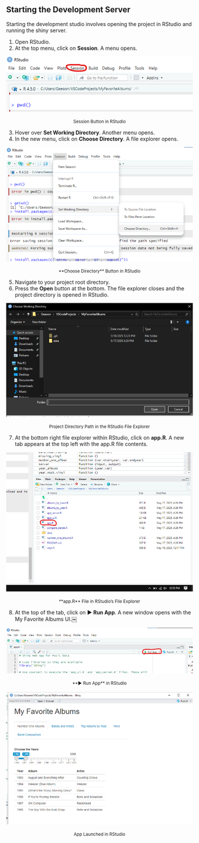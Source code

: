 <!-- dev_server.md -->

## Starting the Development Server
Starting the development studio involves opening the project in RStudio and running the shiny server.

1. Open RStudio.
2. At the top menu, click on **Session**.  A menu opens.

![Session Button in RStudio](../../../images/image10.png 'Session Button in RStudio')
<center><small>Session Button in RStudio</small></center>

3. Hover over **Set Working Directory**.  Another menu opens.
4. In the new menu, click on **Choose Directory**.  A file explorer opens.

![Choose Directory Button in RStudio](../../../images/image2.png 'Choose Directory Button in RStudio')
<center><small>**Choose Directory** Button in RStudio</small></center>

5. Navigate to your project root directory.
6. Press the **Open** button at the bottom.  The file explorer closes and the project directory is opened in RStudio.

![Project Directory Path in the RStudio File Explorer](../../../images/image22.png 'Project Directory Path in the RStudio File Explorer')
<center><small>Project Directory Path in the RStudio File Explorer</small></center>

7. At the bottom right file explorer within RStudio, click on **app.R**.  A new tab appears at the top left with the app.R file contents.

![app.R File in RStudio’s File Explorer](../../../images/image8.png 'app.R File in RStudio’s File Explorer')
<center><small>**app.R** File in RStudio’s File Explorer</small></center>

8. At the top of the tab, click on **▶ Run App**.  A new window opens with the My Favorite Albums UI.￼

![▶ Run App in RStudio](../../../images/image15.png '▶ Run App in RStudio')
<center><small>**▶ Run App** in RStudio</small></center>

![App Launched in RStudio](../../../images/image35.png 'App Launched in RStudio')
<center><small>App Launched in RStudio</small></center>

